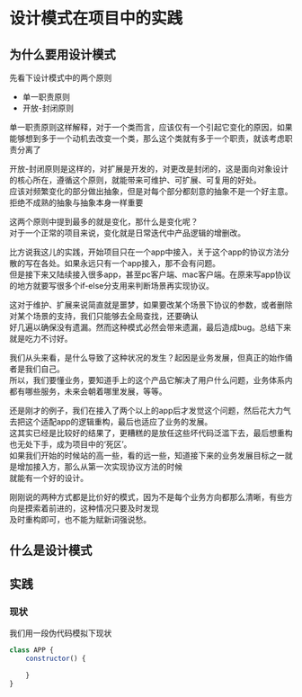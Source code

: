 # 设计模式在项目中的实践

## 为什么要用设计模式

先看下设计模式中的两个原则

* 单一职责原则    
* 开放-封闭原则    

单一职责原则这样解释，对于一个类而言，应该仅有一个引起它变化的原因，如果能够想到多于一个动机去改变一个类，那么这个类就有多于一个职责，就该考虑职责分离了     

开放-封闭原则是这样的，对扩展是开发的，对更改是封闭的，这是面向对象设计的核心所在，遵循这个原则，就能带来可维护、可扩展、可复用的好处。     
应该对频繁变化的部分做出抽象，但是对每个部分都刻意的抽象不是一个好主意。拒绝不成熟的抽象与抽象本身一样重要

这两个原则中提到最多的就是变化，那什么是变化呢？    
对于一个正常的项目来说，变化就是日常迭代中产品逻辑的增删改。

比方说我这儿的实践，开始项目只在一个app中接入，关于这个app的协议方法分散的写在各处。如果永远只有一个app接入，那不会有问题。     
但是接下来又陆续接入很多app，甚至pc客户端、mac客户端。在原来写app协议的地方就要写很多个if-else分支用来判断场景再实现协议。

这对于维护、扩展来说简直就是噩梦，如果要改某个场景下协议的参数，或者删除对某个场景的支持，我们只能够去全局查找，还要确认     
好几遍以确保没有遗漏。然而这种模式必然会带来遗漏，最后造成bug。总结下来就是吃力不讨好。

我们从头来看，是什么导致了这种状况的发生？起因是业务发展，但真正的始作俑者是我们自己。     
所以，我们要懂业务，要知道手上的这个产品它解决了用户什么问题，业务体系内都有哪些服务，未来会朝着哪里发展，等等。    

还是刚才的例子，我们在接入了两个以上的app后才发觉这个问题，然后花大力气去把这个适配app的逻辑重构，最后也适应了业务的发展。     
这其实已经是比较好的结果了，更糟糕的是放任这些坏代码泛滥下去，最后想重构也无处下手，成为项目中的‘死区’。      
如果我们开始的时候站的高一些，看的远一些，知道接下来的业务发展目标之一就是增加接入方，那么从第一次实现协议方法的时候     
就能有一个好的设计。

刚刚说的两种方式都是比价好的模式，因为不是每个业务方向都那么清晰，有些方向是摸索着前进的，这种情况只要及时发现      
及时重构即可，也不能为赋新词强说愁。

## 什么是设计模式

## 实践

### 现状

我们用一段伪代码模拟下现状

```javascript
class APP {
    constructor() {
        
    }
}
```

   

 

